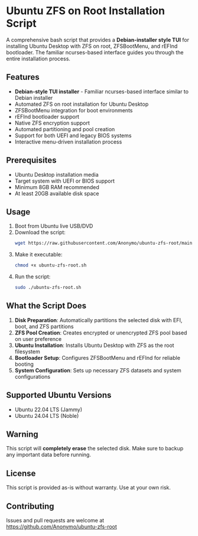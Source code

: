 # Ubuntu ZFS on Root Installation Script

A comprehensive bash script that provides a **Debian-installer style TUI** for installing Ubuntu Desktop with ZFS on root, ZFSBootMenu, and rEFInd bootloader. The familiar ncurses-based interface guides you through the entire installation process.

## Features

- **Debian-style TUI installer** - Familiar ncurses-based interface similar to Debian installer
- Automated ZFS on root installation for Ubuntu Desktop
- ZFSBootMenu integration for boot environments
- rEFInd bootloader support
- Native ZFS encryption support
- Automated partitioning and pool creation
- Support for both UEFI and legacy BIOS systems
- Interactive menu-driven installation process

## Prerequisites

- Ubuntu Desktop installation media
- Target system with UEFI or BIOS support
- Minimum 8GB RAM recommended
- At least 20GB available disk space

## Usage

1. Boot from Ubuntu live USB/DVD
2. Download the script:
   ```bash
   wget https://raw.githubusercontent.com/Anonymo/ubuntu-zfs-root/main/ubuntu-zfs-root.sh
   ```
3. Make it executable:
   ```bash
   chmod +x ubuntu-zfs-root.sh
   ```
4. Run the script:
   ```bash
   sudo ./ubuntu-zfs-root.sh
   ```

## What the Script Does

1. **Disk Preparation**: Automatically partitions the selected disk with EFI, boot, and ZFS partitions
2. **ZFS Pool Creation**: Creates encrypted or unencrypted ZFS pool based on user preference
3. **Ubuntu Installation**: Installs Ubuntu Desktop with ZFS as the root filesystem
4. **Bootloader Setup**: Configures ZFSBootMenu and rEFInd for reliable booting
5. **System Configuration**: Sets up necessary ZFS datasets and system configurations

## Supported Ubuntu Versions

- Ubuntu 22.04 LTS (Jammy)
- Ubuntu 24.04 LTS (Noble)

## Warning

This script will **completely erase** the selected disk. Make sure to backup any important data before running.

## License

This script is provided as-is without warranty. Use at your own risk.

## Contributing

Issues and pull requests are welcome at https://github.com/Anonymo/ubuntu-zfs-root